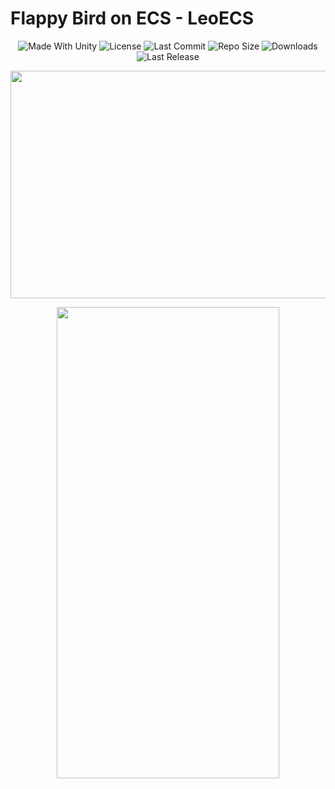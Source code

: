 #  Flappy Bird on ECS - LeoECS
<p align="center">
  <a>
    <img alt="Made With Unity" src="https://img.shields.io/badge/made%20with-Unity-57b9d3.svg?logo=Unity">
  </a>
  <a>
    <img alt="License" src="https://img.shields.io/github/license/RimuruDev/FlappyBird-ECS?logo=github">
  </a>
  <a>
    <img alt="Last Commit" src="https://img.shields.io/github/last-commit/RimuruDev/FlappyBird-ECS?logo=Mapbox&color=orange">
  </a>
  <a>
    <img alt="Repo Size" src="https://img.shields.io/github/repo-size/RimuruDev/FlappyBird-ECS?logo=VirtualBox">
  </a>
  <a>
    <img alt="Downloads" src="https://img.shields.io/github/downloads/RimuruDev/FlappyBird-ECS/total?color=brightgreen">
  </a>
  <a>
    <img alt="Last Release" src="https://img.shields.io/github/v/release/RimuruDev/FlappyBird-ECS?include_prereleases&logo=Dropbox&color=yellow">
  </a>
</p>

<p align="center">
  <img width="736" height="364" src="https://github.com/RimuruDev/FlappyBird-ECS/blob/main/GitResources/Sample.gif">
</p>

<p align="center">
  <img width="356" height="754" src="https://github.com/RimuruDev/FlappyBird-ECS/blob/main/GitResurces/Sample.gif">
</p>
